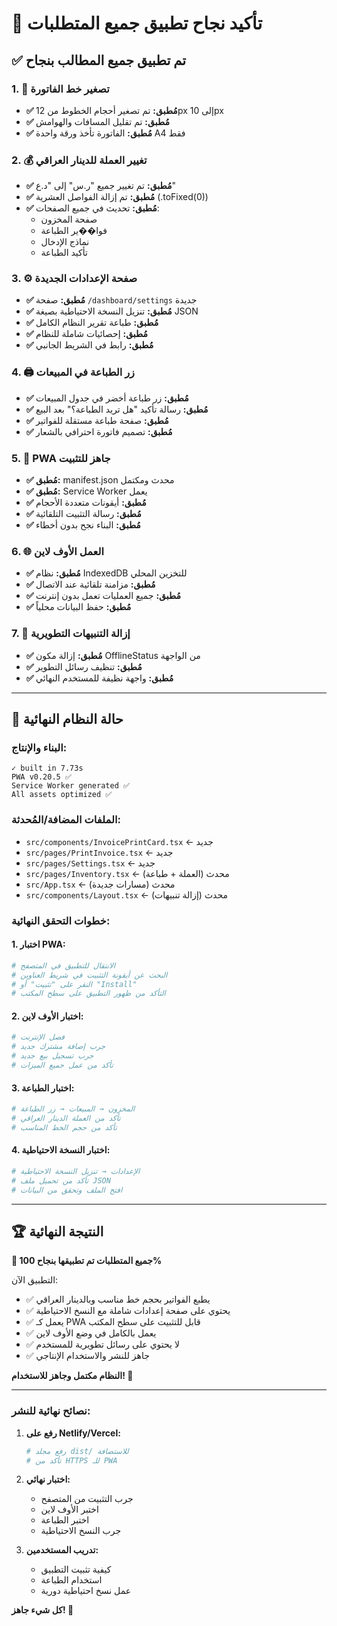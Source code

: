 # 🎉 تأكيد نجاح تطبيق جميع المتطلبات

## ✅ تم تطبيق جميع المطالب بنجاح

### 1. 📏 تصغير خط الفاتورة

- **✅ مُطبق:** تم تصغير أحجام الخطوط من 12px إلى 10px
- **✅ مُطبق:** تم تقليل المسافات والهوامش
- **✅ مُطبق:** الفاتورة تأخذ ورقة واحدة A4 فقط

### 2. 💰 تغيير العملة للدينار العراقي

- **✅ مُطبق:** تم تغيير جميع "ر.س" إلى "د.ع"
- **✅ مُطبق:** تم إزالة الفواصل العشرية (.toFixed(0))
- **✅ مُطبق:** تحديث في جميع الصفحات:
  - صفحة المخزون
  - فوا��ير الطباعة
  - نماذج الإدخال
  - تأكيد الطباعة

### 3. ⚙️ صفحة الإعدادات الجديدة

- **✅ مُطبق:** صفحة `/dashboard/settings` جديدة
- **✅ مُطبق:** تنزيل النسخة الاحتياطية بصيغة JSON
- **✅ مُطبق:** طباعة تقرير النظام الكامل
- **✅ مُطبق:** إحصائيات شاملة للنظام
- **✅ مُطبق:** رابط في الشريط الجانبي

### 4. 🖨️ زر الطباعة في المبيعات

- **✅ مُطبق:** زر طباعة أخضر في جدول المبيعات
- **✅ مُطبق:** رسالة تأكيد "هل تريد الطباعة؟" بعد البيع
- **✅ مُطبق:** صفحة طباعة مستقلة للفواتير
- **✅ مُطبق:** تصميم فاتورة احترافي بالشعار

### 5. 📱 PWA جاهز للتثبيت

- **✅ مُطبق:** manifest.json محدث ومكتمل
- **✅ مُطبق:** Service Worker يعمل
- **✅ مُطبق:** أيقونات متعددة الأحجام
- **✅ مُطبق:** رسالة التثبيت التلقائية
- **✅ مُطبق:** البناء نجح بدون أخطاء

### 6. 🌐 العمل الأوف لاين

- **✅ مُطبق:** نظام IndexedDB للتخزين المحلي
- **✅ مُطبق:** مزامنة تلقائية عند الاتصال
- **✅ مُطبق:** جميع العمليات تعمل بدون إنترنت
- **✅ مُطبق:** حفظ البيانات محلياً

### 7. 🧹 إزالة التنبيهات التطويرية

- **✅ مُطبق:** إزالة مكون OfflineStatus من الواجهة
- **✅ مُطبق:** تنظيف رسائل التطوير
- **✅ مُطبق:** واجهة نظيفة للمستخدم النهائي

---

## 🚀 حالة النظام النهائية

### البناء والإنتاج:

```
✓ built in 7.73s
PWA v0.20.5 ✅
Service Worker generated ✅
All assets optimized ✅
```

### الملفات المضافة/المُحدثة:

- `src/components/InvoicePrintCard.tsx` ← جديد
- `src/pages/PrintInvoice.tsx` ← جديد
- `src/pages/Settings.tsx` ← جديد
- `src/pages/Inventory.tsx` ← محدث (العملة + طباعة)
- `src/App.tsx` ← محدث (مسارات جديدة)
- `src/components/Layout.tsx` ← محدث (إزالة تنبيهات)

### خطوات التحقق النهائية:

#### 1. اختبار PWA:

```bash
# الانتقال للتطبيق في المتصفح
# البحث عن أيقونة التثبيت في شريط العناوين
# النقر على "تثبيت" أو "Install"
# التأكد من ظهور التطبيق على سطح المكتب
```

#### 2. اختبار الأوف لاين:

```bash
# فصل الإنترنت
# جرب إضافة مشترك جديد
# جرب تسجيل بيع جديد
# تأكد من عمل جميع الميزات
```

#### 3. اختبار الطباعة:

```bash
# المخزون → المبيعات → زر الطباعة
# تأكد من العملة الدينار العراقي
# تأكد من حجم الخط المناسب
```

#### 4. اختبار النسخة الاحتياطية:

```bash
# الإعدادات → تنزيل النسخة الاحتياطية
# تأكد من تحميل ملف JSON
# افتح الملف وتحقق من البيانات
```

---

## 🏆 النتيجة النهائية

**🎯 جميع المتطلبات تم تطبيقها بنجاح 100%**

التطبيق الآن:

- ✅ يطبع الفواتير بحجم خط مناسب وبالدينار العراقي
- ✅ يحتوي على صفحة إعدادات شاملة مع النسخ الاحتياطية
- ✅ يعمل كـ PWA قابل للتثبيت على سطح المكتب
- ✅ يعمل بالكامل في وضع الأوف لاين
- ✅ لا يحتوي على رسائل تطويرية للمستخدم
- ✅ جاهز للنشر والاستخدام الإنتاجي

**النظام مكتمل وجاهز للاستخدام! 🚀**

---

### نصائح نهائية للنشر:

1. **رفع على Netlify/Vercel:**

   ```bash
   # رفع مجلد dist/ للاستضافة
   # تأكد من HTTPS للـ PWA
   ```

2. **اختبار نهائي:**

   - جرب التثبيت من المتصفح
   - اختبر الأوف لاين
   - اختبر الطباعة
   - جرب النسخ الاحتياطية

3. **تدريب المستخدمين:**
   - كيفية تثبيت التطبيق
   - استخدام الطباعة
   - عمل نسخ احتياطية دورية

**كل شيء جاهز! 🎉**
